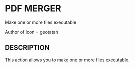 PDF MERGER
==============

Make one or more files executable

Author of Icon = geotatah

DESCRIPTION
-----------

This action allows you to make one or more files executable.
